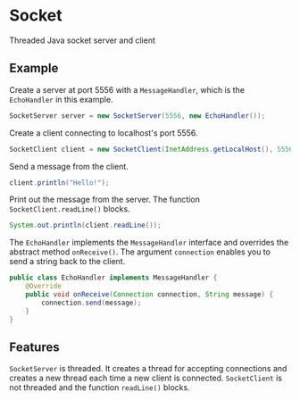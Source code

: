 # Socket

Threaded Java socket server and client

## Example

Create a server at port 5556 with a `MessageHandler`, which is the `EchoHandler` in this example.
``` java
SocketServer server = new SocketServer(5556, new EchoHandler());
```

Create a client connecting to localhost's port 5556.
``` java
SocketClient client = new SocketClient(InetAddress.getLocalHost(), 5556);
```

Send a message from the client.
``` java
client.println("Hello!");
```

Print out the message from the server. The function `SocketClient.readLine()` blocks.
``` java
System.out.println(client.readLine());
```

The `EchoHandler` implements the `MessageHandler` interface and overrides the abstract method `onReceive()`. The argument `connection` enables you to send a string back to the client.
``` java
public class EchoHandler implements MessageHandler {
    @Override
    public void onReceive(Connection connection, String message) {
        connection.send(message);
    }
}
```

## Features

`SocketServer` is threaded. It creates a thread for accepting connections and creates a new thread each time a new client is connected.
`SocketClient` is not threaded and the function `readLine()` blocks.
